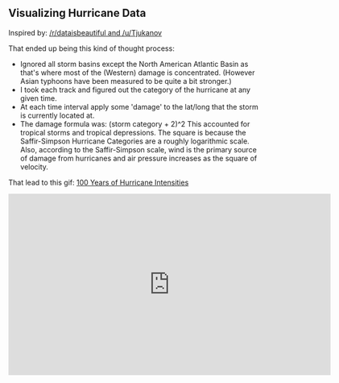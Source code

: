 ## Visualizing Hurricane Data

Inspired by:
[/r/dataisbeautiful and /u/Tjukanov](https://www.reddit.com/r/dataisbeautiful/comments/6y0h2q/100_years_of_hurricane_paths_animated_oc/)

That ended up being this kind of thought process:

* Ignored all storm basins except the North American Atlantic Basin as that's where most of the (Western) damage is concentrated.  (However Asian typhoons have been measured to be quite a bit stronger.)
* I took each track and figured out the category of the hurricane at any given time. 
* At each time interval apply some 'damage' to the lat/long that the storm is currently located at.
* The damage formula was: (storm category + 2)^2   This accounted for tropical storms and tropical depressions. The square is because the Saffir-Simpson Hurricane Categories are a roughly logarithmic scale.  Also, according to the Saffir-Simpson scale, wind is the primary source of damage from hurricanes and air pressure increases as the square of velocity.

That lead to this gif:
[100 Years of Hurricane Intensities](https://gfycat.com/SecondhandShrillHamster)

<iframe src='https://gfycat.com/ifr/SecondhandShrillHamster' frameborder='0' scrolling='no' allowfullscreen width='640' height='360'></iframe>
